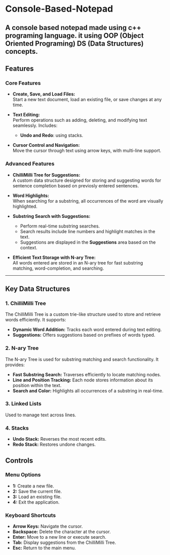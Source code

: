 # Console-Based-Notepad
A console based notepad made using c++ programing language. it using OOP (Object Oriented Programing) DS (Data Structures) concepts.
---

## Features

### **Core Features**
- **Create, Save, and Load Files:**  
  Start a new text document, load an existing file, or save changes at any time.

- **Text Editing:**  
  Perform operations such as adding, deleting, and modifying text seamlessly. Includes:
  - **Undo and Redo**: using stacks.

- **Cursor Control and Navigation:**  
  Move the cursor through text using arrow keys, with multi-line support.

### **Advanced Features**
- **ChilliMilli Tree for Suggestions:**  
  A custom data structure designed for storing and suggesting words for sentence completion based on previosly entered 
  sentences.

- **Word Highlights:**  
  When searching for a substring, all occurrences of the word are visually highlighted.

- **Substring Search with Suggestions:**  
  - Perform real-time substring searches.  
  - Search results include line numbers and highlight matches in the text.  
  - Suggestions are displayed in the **Suggestions** area based on the context.

- **Efficient Text Storage with N-ary Tree:**  
  All words entered are stored in an N-ary tree for fast substring matching, word-completion, and searching.

---

## Key Data Structures

### **1. ChilliMilli Tree**
The ChilliMilli Tree is a custom trie-like structure used to store and retrieve words efficiently. It supports:  
- **Dynamic Word Addition:** Tracks each word entered during text editing.  
- **Suggestions:** Offers suggestions based on prefixes of words typed.  

### **2. N-ary Tree**  
The N-ary Tree is used for substring matching and search functionality. It provides:  
- **Fast Substring Search:** Traverses efficiently to locate matching nodes.  
- **Line and Position Tracking:** Each node stores information about its position within the text.  
- **Search and Color:** Highlights all occurrences of a substring in real-time.
  
### **3. Linked Lists**  
Used to manage text across lines.

### **4. Stacks**  
- **Undo Stack:** Reverses the most recent edits.  
- **Redo Stack:** Restores undone changes.

## Controls

### **Menu Options**
- **1:** Create a new file.  
- **2:** Save the current file.  
- **3:** Load an existing file.  
- **4:** Exit the application.

### **Keyboard Shortcuts**
- **Arrow Keys:** Navigate the cursor.  
- **Backspace:** Delete the character at the cursor.  
- **Enter:** Move to a new line or execute search.  
- **Tab:** Display suggestions from the ChilliMilli Tree.  
- **Esc:** Return to the main menu.  
